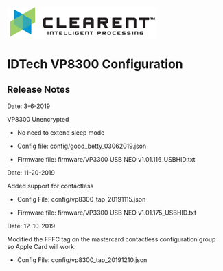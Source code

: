 ![Screenshot](docs/clearent_logo.jpg)

# IDTech VP8300 Configuration

## Release Notes

Date: 3-6-2019

VP8300 Unencrypted

* No need to extend sleep mode

* Config file: config/good_betty_03062019.json

* Firmware file: firmware/VP3300 USB NEO v1.01.116_USBHID.txt


Date: 11-20-2019

Added support for contactless

* Config File: config/vp8300_tap_20191115.json

* Firmware file: firmware/VP3300 USB NEO v1.01.175_USBHID.txt


Date: 12-10-2019

Modified the FFFC tag on the mastercard contactless configuration group so Apple Card will work.

* Config File: config/vp8300_tap_20191210.json
